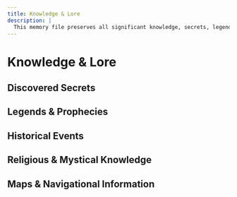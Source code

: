 ```yaml
---
title: Knowledge & Lore
description: |
  This memory file preserves all significant knowledge, secrets, legends, and historical information discovered throughout the campaign. It includes discovered lore, prophecies, ancient histories, and other information that enriches the world and informs future adventures. This file helps maintain consistency in the world's mythology and ensures that discovered knowledge is properly tracked and utilized in future sessions. Lore entries are organized by topic and source, with cross-references to related characters, locations, and plot elements.
---
```


# Knowledge & Lore

## Discovered Secrets
<!-- Format: Secret description - Source/how discovered - Significance - Related elements -->

## Legends & Prophecies
<!-- Format: Legend/prophecy name - Content - Source - Current relevance -->

## Historical Events
<!-- Format: Event name - Time period - Description - Current significance -->

## Religious & Mystical Knowledge
<!-- Format: Topic - Details - Source - Significance -->

## Maps & Navigational Information
<!-- Format: Region mapped - Notable features - Current accuracy -->
